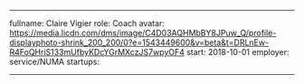 ------
fullname: Claire Vigier
role: Coach
avatar: https://media.licdn.com/dms/image/C4D03AQHMbBY8JPuw_Q/profile-displayphoto-shrink_200_200/0?e=1543449600&v=beta&t=DRLnEw-R4FoQHriS133mUfbyKDcYGrMXczJS7wpyOF4
start: 2018-10-01
employer: service/NUMA
startups:

---
